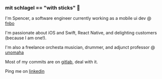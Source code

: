### mit schlagel == "with sticks" 🥁

I'm Spencer, a software engineer currently working as a mobile ui dev @ [fnbo](https://www.fnbo.com)

I'm passionate about iOS and Swift, React Native, and delighting customers (because I am one!).

I'm also a freelance orchesta musician, drummer, and adjunct professor @ [unomaha](https://www.unomaha.edu)

Most of my commits are on [gitlab](https://www.gitlab.com), deal with it.

Ping me on [linkedin](https://www.linkedin.com/in/spencer-jones-omaha/)
